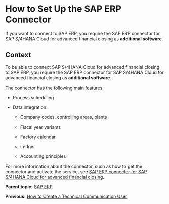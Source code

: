 <!-- loiob139d1ebe3754c2389a4e0f77304c91f -->

# How to Set Up the SAP ERP Connector

If you want to connect to SAP ERP, you require the SAP ERP connector for SAP S/4HANA Cloud for advanced financial closing as **additional software**.



## Context

To be able to connect SAP S/4HANA Cloud for advanced financial closing to SAP ERP, you require the SAP ERP connector for SAP S/4HANA Cloud for advanced financial closing as **additional software**.

The connector has the following main features:

-   Process scheduling

-   Data integration:

    -   Company codes, controlling areas, plants

    -   Fiscal year variants

    -   Factory calendar

    -   Ledger

    -   Accounting principles



For more information about the connector, such as how to get the connector and activate the service, see [SAP ERP connector for SAP S/4HANA Cloud for advanced financial closing](https://help.sap.com/docs/SAP_ERP_CONNECTOR_FOR_ADVANCED_FINANCIAL_CLOSING).

**Parent topic:** [SAP ERP](sap-erp-7b85121.md "Perform the following steps to connect SAP S/4HANA Cloud for advanced financial closing to your SAP ERP system. Perform the last step only if it applies to your use case.")

**Previous:** [How to Create a Technical Communication User](how-to-create-a-technical-communication-user-d9e09c7.md "Create a technical communication user for your SAP ERP system.")


